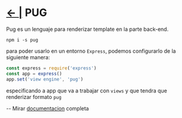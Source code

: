 # [← |](https://github.com/VGamezz19/skylab-boot-notes/blob/master/semana07/)   PUG

Pug es un lenguaje para renderizar template en la parte back-end.

`npm i -s pug`

para poder usarlo en un entorno `Express`, podemos configurarlo de la siguiente manera:

```js
const express = require('express')
const app = express()
app.set('view engine', 'pug')
```

especificando a app que va a trabajar con `views` y que tendra que renderizar formato `pug`

-- Mirar [documentacion](https://pugjs.org/api/getting-started.html) completa